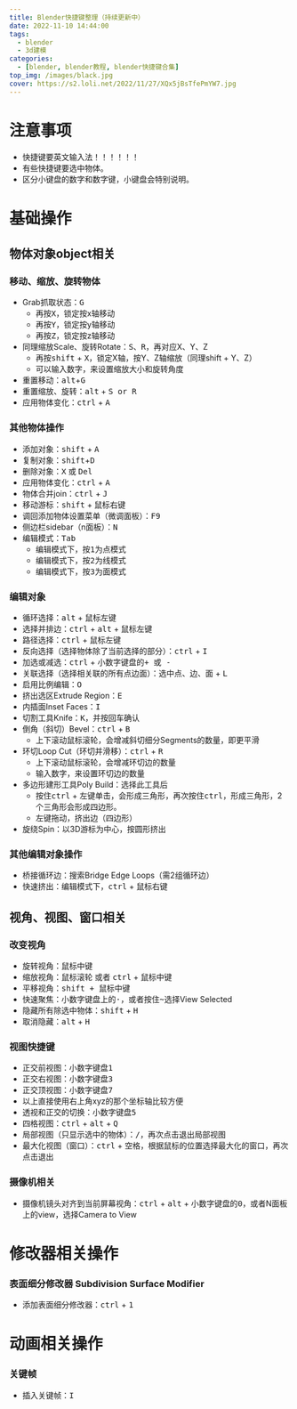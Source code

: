 ```yaml
---
title: Blender快捷键整理（持续更新中）
date: 2022-11-10 14:44:00
tags: 
  - blender
  - 3d建模
categories:
  - [blender, blender教程, blender快捷键合集]
top_img: /images/black.jpg
cover: https://s2.loli.net/2022/11/27/XQx5jBsTfePmYW7.jpg
---
```


# 注意事项
* 快捷键要英文输入法！！！！！！
* 有些快捷键要选中物体。
* 区分小键盘的数字和数字键，小键盘会特别说明。

# 基础操作
## 物体对象object相关
### 移动、缩放、旋转物体
* Grab抓取状态：<kbd>G</kbd>
    - 再按<kbd>X</kbd>，锁定按x轴移动
    - 再按<kbd>Y</kbd>，锁定按y轴移动
    - 再按<kbd>Z</kbd>，锁定按z轴移动
* 同理缩放Scale、旋转Rotate：<kbd>S</kbd>、<kbd>R</kbd>，再对应X、Y、Z
    - 再按<kbd>shift</kbd> + <kbd>X</kbd>，锁定X轴，按Y、Z轴缩放（同理shift + Y、Z）
    - 可以输入数字，来设置缩放大小和旋转角度
* 重置移动：<kbd>alt</kbd>+<kbd>G</kbd>
* 重置缩放、旋转：<kbd>alt</kbd> + <kbd>S or R</kbd>
* 应用物体变化：<kbd>ctrl</kbd> + <kbd>A</kbd>

### 其他物体操作
* 添加对象：<kbd>shift</kbd> + <kbd>A</kbd>
* 复制对象：<kbd>shift</kbd>+<kbd>D</kbd>
* 删除对象：<kbd>X</kbd> 或 <kbd>Del</kbd>
* 应用物体变化：<kbd>ctrl</kbd> + <kbd>A</kbd>
* 物体合并join：<kbd>ctrl</kbd> + <kbd>J</kbd>
* 移动游标：<kbd>shift</kbd> + <kbd>鼠标右键</kbd>
* 调回添加物体设置菜单（微调面板）：<kbd>F9</kbd>
* 侧边栏sidebar（n面板）：<kbd>N</kbd>
* 编辑模式：<kbd>Tab</kbd>
    - 编辑模式下，按<kbd>1</kbd>为点模式
    - 编辑模式下，按<kbd>2</kbd>为线模式
    - 编辑模式下，按<kbd>3</kbd>为面模式

### 编辑对象
* 循环选择：<kbd>alt</kbd> + <kbd>鼠标左键</kbd>
* 选择并排边：<kbd>ctrl</kbd>  + <kbd>alt</kbd>  + <kbd>鼠标左键</kbd>
* 路径选择：<kbd>ctrl</kbd> + 鼠标左键
* 反向选择（选择物体除了当前选择的部分）：<kbd>ctrl</kbd> + <kbd>I</kbd>
* 加选或减选：<kbd>ctrl</kbd> + 小数字键盘的<kbd>+ 或 -</kbd>
* 关联选择（选择相关联的所有点边面）：选中点、边、面 + <kbd>L</kbd>
* 启用比例编辑：<kbd>O</kbd>
* 挤出选区Extrude Region：<kbd>E</kbd>
* 内插面Inset Faces：<kbd>I</kbd>
* 切割工具Knife：<kbd>K</kbd>，并按回车确认
* 倒角（斜切）Bevel：<kbd>ctrl</kbd> + <kbd>B</kbd>
    - 上下滚动鼠标滚轮，会增减斜切细分Segments的数量，即更平滑
* 环切Loop Cut（环切并滑移）：<kbd>ctrl</kbd> + <kbd>R</kbd>
    - 上下滚动鼠标滚轮，会增减环切边的数量
    - 输入数字，来设置环切边的数量
* 多边形建形工具Poly Build：选择此工具后
    - 按住<kbd>ctrl</kbd> + <kbd>左键单击</kbd>，会形成三角形，再次按住<kbd>ctrl</kbd>，形成三角形，2个三角形会形成四边形。
    - <kbd>左键拖动</kbd>，挤出边（四边形）
* 旋绕Spin：以3D游标为中心，按圆形挤出

### 其他编辑对象操作
* 桥接循环边：搜索Bridge Edge Loops（需2组循环边）
* 快速挤出：编辑模式下，<kbd>ctrl</kbd> + <kbd>鼠标右键</kbd>

## 视角、视图、窗口相关
### 改变视角
* 旋转视角：<kbd>鼠标中键</kbd>
* 缩放视角：<kbd>鼠标滚轮</kbd> 或者 <kbd>ctrl</kbd> + <kbd>鼠标中键</kbd>
* 平移视角：<kbd>shift + 鼠标中键</kbd>
* 快速聚焦：小数字键盘上的<kbd>·</kbd>，或者按住<kbd>~</kbd>选择View Selected
* 隐藏所有除选中物体：<kbd>shift</kbd> + <kbd>H</kbd>
* 取消隐藏：<kbd>alt</kbd> + <kbd>H</kbd>

### 视图快捷键
* 正交前视图：小数字键盘<kbd>1</kbd>
* 正交右视图：小数字键盘<kbd>3</kbd>
* 正交顶视图：小数字键盘<kbd>7</kbd>
* 以上直接使用右上角xyz的那个坐标轴比较方便
* 透视和正交的切换：小数字键盘<kbd>5</kbd>
* 四格视图：<kbd>ctrl</kbd> + <kbd>alt</kbd> + <kbd>Q</kbd>
* 局部视图（只显示选中的物体）：<kbd>/</kbd>，再次点击退出局部视图
* 最大化视图（窗口）：<kbd>ctrl</kbd> + <kbd>空格</kbd>，根据鼠标的位置选择最大化的窗口，再次点击退出

### 摄像机相关
* 摄像机镜头对齐到当前屏幕视角：<kbd>ctrl</kbd> + <kbd>alt</kbd> + 小数字键盘的<kbd>0</kbd>，或者N面板上的view，选择Camera to View


# 修改器相关操作

### 表面细分修改器 Subdivision Surface Modifier
* 添加表面细分修改器：<kbd>ctrl</kbd> + <kbd>1</kbd>

# 动画相关操作

### 关键帧
* 插入关键帧：<kbd>I</kbd>
